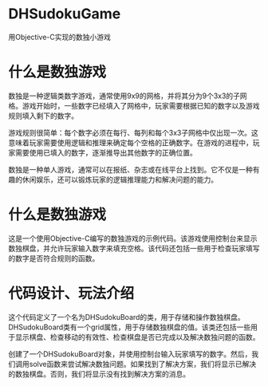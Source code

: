 # DHSudokuGame
用Objective-C实现的数独小游戏

# 什么是数独游戏
数独是一种逻辑类数字游戏，通常使用9x9的网格，并将其分为9个3x3的子网格。游戏开始时，一些数字已经填入了网格中，玩家需要根据已知的数字以及游戏规则填入剩下的数字。

游戏规则很简单：每个数字必须在每行、每列和每个3x3子网格中仅出现一次。这意味着玩家需要使用逻辑和推理来确定每个空格的正确数字。在游戏的进程中，玩家需要使用已填入的数字，逐渐推导出其他数字的正确位置。

数独是一种单人游戏，通常可以在报纸、杂志或在线平台上找到。它不仅是一种有趣的休闲娱乐，还可以锻炼玩家的逻辑推理能力和解决问题的能力。

# 什么是数独游戏
这是一个使用Objective-C编写的数独游戏的示例代码。该游戏使用控制台来显示数独棋盘，并允许玩家输入数字来填充空格。该代码还包括一些用于检查玩家填写的数字是否符合规则的函数。

# 代码设计、玩法介绍
这个代码定义了一个名为DHSudokuBoard的类，用于存储和操作数独棋盘。DHSudokuBoard类有一个grid属性，用于存储数独棋盘的值。该类还包括一些用于显示棋盘、检查移动的有效性、检查棋盘是否已完成以及解决数独问题的函数。

创建了一个DHSudokuBoard对象，并使用控制台输入玩家填写的数字。然后，我们调用solve函数来尝试解决数独问题。如果找到了解决方案，我们将显示已解决的数独棋盘。否则，我们将显示没有找到解决方案的消息。